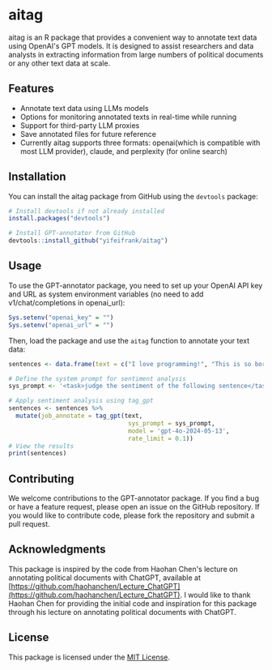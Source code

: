 # aitag

aitag is an R package that provides a convenient way to annotate text data using OpenAI's GPT models. It is designed to assist researchers and data analysts in extracting information from large numbers of political documents or any other text data at scale.


## Features

- Annotate text data using LLMs models
- Options for monitoring annotated texts in real-time while running
- Support for third-party LLM proxies
- Save annotated files for future reference
- Currently aitag supports three formats: openai(which is compatible with most LLM provider), claude, and perplexity (for online search)
  
## Installation

You can install the aitag package from GitHub using the `devtools` package:

```r
# Install devtools if not already installed
install.packages("devtools")

# Install GPT-annotator from GitHub
devtools::install_github("yifeifrank/aitag")
```

## Usage

To use the GPT-annotator package, you need to set up your OpenAI API key and URL as system environment variables (no need to add v1/chat/completions in openai_url):

```r
Sys.setenv("openai_key" = "")
Sys.setenv("openai_url" = "")
```

Then, load the package and use the `aitag` function to annotate your text data:

```r
sentences <- data.frame(text = c("I love programming!", "This is so boring.", "The weather is nice today."))

# Define the system prompt for sentiment analysis
sys_prompt <- '<task>judge the sentiment of the following sentence</task>'

# Apply sentiment analysis using tag_gpt
sentences <- sentences %>%
  mutate(job_annotate = tag_gpt(text,
                                 sys_prompt = sys_prompt,
                                 model = 'gpt-4o-2024-05-13',
                                 rate_limit = 0.1))
# View the results
print(sentences)
```

## Contributing

We welcome contributions to the GPT-annotator package. If you find a bug or have a feature request, please open an issue on the GitHub repository. If you would like to contribute code, please fork the repository and submit a pull request.

## Acknowledgments
This package is inspired by the code from Haohan Chen's lecture on annotating political documents with ChatGPT, available at [https://github.com/haohanchen/Lecture_ChatGPT](https://github.com/haohanchen/Lecture_ChatGPT).
I would like to thank Haohan Chen for providing the initial code and inspiration for this package through his lecture on annotating political documents with ChatGPT.

## License

This package is licensed under the [MIT License](LICENSE).
```
